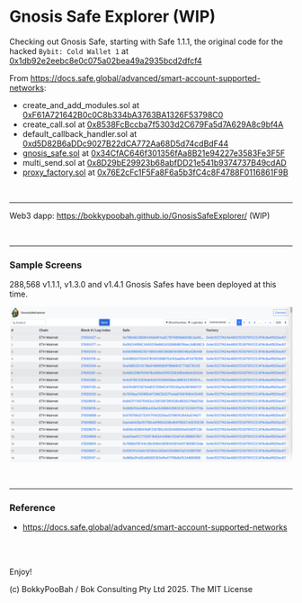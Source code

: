 # Gnosis Safe Explorer (WIP)

Checking out Gnosis Safe, starting with Safe 1.1.1, the original code for the hacked `Bybit: Cold Wallet 1` at [0x1db92e2eebc8e0c075a02bea49a2935bcd2dfcf4](https://etherscan.io/address/0x1db92e2eebc8e0c075a02bea49a2935bcd2dfcf4)

From https://docs.safe.global/advanced/smart-account-supported-networks:

* create_and_add_modules.sol at [0xF61A721642B0c0C8b334bA3763BA1326F53798C0](https://etherscan.io/address/0xF61A721642B0c0C8b334bA3763BA1326F53798C0)
* create_call.sol at [0x8538FcBccba7f5303d2C679Fa5d7A629A8c9bf4A](https://etherscan.io/address/0x8538FcBccba7f5303d2C679Fa5d7A629A8c9bf4A)
* default_callback_handler.sol at [0xd5D82B6aDDc9027B22dCA772Aa68D5d74cdBdF44](https://etherscan.io/address/0xd5D82B6aDDc9027B22dCA772Aa68D5d74cdBdF44)
* [gnosis_safe.sol](contracts/GnosisSafe_1_1_1_0x34CfAC646f301356fAa8B21e94227e3583Fe3F5F.sol) at [0x34CfAC646f301356fAa8B21e94227e3583Fe3F5F](https://etherscan.io/address/0x34CfAC646f301356fAa8B21e94227e3583Fe3F5F)
* multi_send.sol at [0x8D29bE29923b68abfDD21e541b9374737B49cdAD](https://etherscan.io/address/0x8D29bE29923b68abfDD21e541b9374737B49cdAD)
* [proxy_factory.sol](contracts/ProxyFactory_1_1_1_0x76E2cFc1F5Fa8F6a5b3fC4c8F4788F0116861F9B.sol) at [0x76E2cFc1F5Fa8F6a5b3fC4c8F4788F0116861F9B](https://etherscan.io/address/0x76E2cFc1F5Fa8F6a5b3fC4c8F4788F0116861F9B)


<br />

---

Web3 dapp: https://bokkypoobah.github.io/GnosisSafeExplorer/ (WIP)

<br />

---

### Sample Screens

288,568 v1.1.1, v1.3.0 and v1.4.1 Gnosis Safes have been deployed at this time.

<kbd><img src="images/SampleScreen01.png" width="800" /></kbd>


<br />

---

### Reference

* https://docs.safe.global/advanced/smart-account-supported-networks

<br />

<br />

Enjoy!

(c) BokkyPooBah / Bok Consulting Pty Ltd 2025. The MIT License
